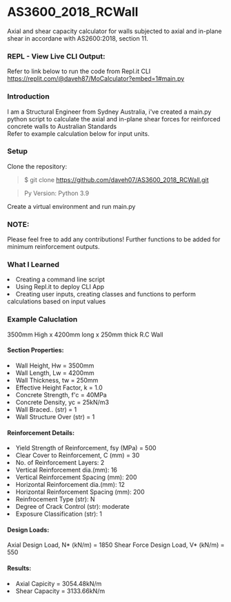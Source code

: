 # AS3600_2018_RCWall
Axial and shear capacity calculator for walls subjected to axial and in-plane shear in accordane with AS2600:2018, section 11.

### REPL - View Live CLI Output:
Refer to link below to run the code from Repl.it CLI
https://replit.com/@daveh87/MoCalculator?embed=1#main.py

### Introduction
I am a Structural Engineer from Sydney Australia, i've created a main.py python script to calculate the axial and in-plane shear forces for reinforced concrete walls to Australian Standards  
Refer to example calculation below for input units.

### Setup
Clone the repository:

> $ git clone https://github.com/daveh07/AS3600_2018_RCWall.git

> Py Version: Python 3.9

Create a virtual environment and run main.py

### NOTE:
Please feel free to add any contributions! Further functions to be added for minimum reinforcement outputs. 

### What I Learned
<li>Creating a command line script</li>
<li>Using Repl.it to deploy CLI App</li>
<li>Creating user inputs, creating classes and functions to perform calculations based on input values</li>

### Example Caluclation
3500mm High x 4200mm long x 250mm thick R.C Wall

#### Section Properties:
<li> Wall Height, Hw = 3500mm
<li> Wall Length, Lw = 4200mm
<li> Wall Thickness, tw = 250mm
<li> Effective Height Factor, k = 1.0
<li> Concrete Strength, f'c = 40MPa
<li> Concrete Density, yc = 25kN/m3
<li> Wall Braced.. (str) = 1
<li> Wall Structure Over (str) = 1

#### Reinforcement Details:
<li> Yield Strength of Reinforcement, fsy (MPa) = 500
<li> Clear Cover to Reinforcement, C (mm) = 30
<li> No. of  Reinforcement Layers: 2
<li> Vertical Reinforcement dia.(mm): 16
<li> Vertical Reinforcement Spacing (mm): 200
<li> Horizontal Reinforcement dia.(mm): 12
<li> Horizontal Reinforcement Spacing (mm): 200
<li> Reinfrocement Type (str): N
<li> Degree of Crack Control (str): moderate 
<li> Exposure Classification (str): 1

#### Design Loads:
Axial Design Load, N* (kN/m) = 1850
Shear Force Design Load, V* (kN/m) = 550

#### Results:
<li> Axial Capicity = 3054.48kN/m  
<li> Shear Capacity = 3133.66kN/m  


